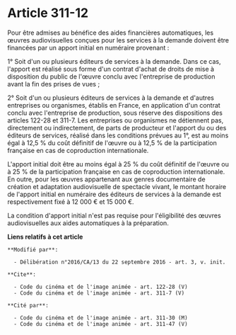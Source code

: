 # Article 311-12

Pour être admises au bénéfice des aides financières automatiques, les œuvres audiovisuelles conçues pour les services à la
demande doivent être financées par un apport initial en numéraire provenant : 

1° Soit d'un ou plusieurs éditeurs de services à la demande. Dans ce cas, l'apport est réalisé sous forme d'un contrat
d'achat de droits de mise à disposition du public de l'œuvre conclu avec l'entreprise de production avant la fin des prises
de vues ; 

2° Soit d'un ou plusieurs éditeurs de services à la demande et d'autres entreprises ou organismes, établis en France, en
application d'un contrat conclu avec l'entreprise de production, sous réserve des dispositions des articles 122-28 et 311-7.
Les entreprises ou organismes ne détiennent pas, directement ou indirectement, de parts de producteur et l'apport du ou des
éditeurs de services, réalisé dans les conditions prévues au 1°, est au moins égal à 12,5 % du coût définitif de l'œuvre ou à
12,5 % de la participation française en cas de coproduction internationale. 

L'apport initial doit être au moins égal à 25 % du coût définitif de l'œuvre ou à 25 % de la participation française en cas
de coproduction internationale. En outre, pour les œuvres appartenant aux genres documentaire de création et adaptation
audiovisuelle de spectacle vivant, le montant horaire de l'apport initial en numéraire des éditeurs de services à la demande
est respectivement fixé à 12 000 € et 15 000 €.

La condition d'apport initial n'est pas requise pour l'éligibilité des œuvres audiovisuelles aux aides automatiques à la
préparation.

**Liens relatifs à cet article**

	**Modifié par**:

	  - Délibération n°2016/CA/13 du 22 septembre 2016 - art. 3, v. init.

	**Cite**:

	  - Code du cinéma et de l'image animée - art. 122-28 (V)
	  - Code du cinéma et de l'image animée - art. 311-7 (V)

	**Cité par**:

	  - Code du cinéma et de l'image animée - art. 311-30 (M)
	  - Code du cinéma et de l'image animée - art. 311-47 (V)
